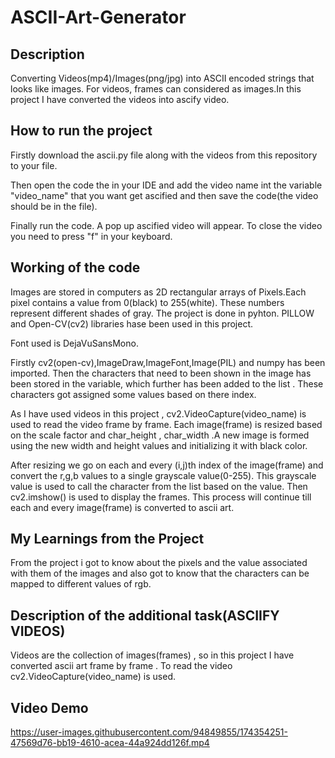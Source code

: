 # ASCII-Art-Generator
## Description
Converting Videos(mp4)/Images(png/jpg) into ASCII encoded strings that looks like images. For videos, frames can considered as images.In this project I have converted the videos into ascify video.

## How to run the project
Firstly download the ascii.py file along with the videos from this repository to your file.

Then open the code the in your IDE and add the video name int the variable "video_name" that you want get ascified and then save the code(the video should be in the file). 

Finally run the code. A pop up ascified video will appear. 
To close the video you need to press "f" in your keyboard.

## Working of the code

Images are stored in computers as 2D rectangular arrays of Pixels.Each pixel contains a value from 0(black) to 255(white). These numbers represent different shades of gray.
The project is done in pyhton.
PILLOW and Open-CV(cv2) libraries hase been used in this project.

Font used is DejaVuSansMono.

Firstly cv2(open-cv),ImageDraw,ImageFont,Image(PIL) and numpy has been imported. Then the characters that need to been shown in the image has been stored in the variable, which further has been added to the list . These characters got assigned some values based on there index.

As I have used videos in this project , cv2.VideoCapture(video_name) is used to read the video frame by frame.  Each image(frame) is resized based on the scale factor and char_height , char_width .A new image is formed using the new width and height values and initializing it with  black color.

After resizing we go on each and every (i,j)th index of the image(frame) and convert the r,g,b values to a single grayscale value(0-255).
This grayscale value is used to call the character from the list based on the value.
Then cv2.imshow() is used to display the frames.
This process will continue till each and every image(frame) is converted to ascii art.


## My Learnings from the Project
From the project i got to know about the pixels and the value associated with them of the images and also got to know that the characters can be mapped to different values of rgb.

## Description of the additional task(ASCIIFY VIDEOS)
Videos are the collection of images(frames) , so in this project I have converted ascii art frame by frame . To read the video cv2.VideoCapture(video_name) is used.

## Video Demo



https://user-images.githubusercontent.com/94849855/174354251-47569d76-bb19-4610-acea-44a924dd126f.mp4





